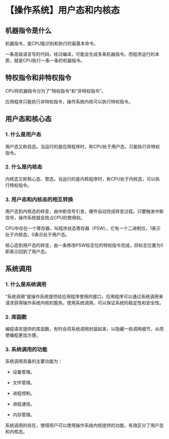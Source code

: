 # 【操作系统】用户态和内核态


## 机器指令是什么

机器指令，是CPU能识别和执行的最基本命令。

一条高级语言写的代码，经过编译，可能会生成多条机器指令。而程序运行的本质，就是CPU执行一条一条的机器指令。

## 特权指令和非特权指令

CPU将机器指令分为了“特权指令”和“非特权指令”。

应用程序只能执行非特权指令，操作系统内核可以执行特权指令。

## 用户态和核心态

### 1. 什么是用户态

用户态又称目态。当运行的是应用程序时，称CPU处于用户态，只能执行非特权指令。

### 2. 什么是内核态

内核态又称核心态、管态。当运行的是内核程序时，称CPU处于内核态，可以执行特权指令。

### 3. 用户态和内核态的相互转换

用户态到内核态的转变，由中断信号引发，硬件自动完成转变过程。只要触发中断信号，操作系统就会抢占CPU的使用权。

CPU中存在一个寄存器，叫程序状态寄存器（PSW），它有一个二进制位，1表示处于内核态，0表示处于用户态。

核心态到用户态的转变，由一条修改PSW标志位的特权指令完成，将标志位置为0即表示回到了用户态。

## 系统调用

### 1. 什么是系统调用

“系统调用”是操作系统提供给应用程序使用的接口，应用程序可以通过系统调用来请求获得操作系统内核的服务。使用系统调用，可以保证系统的稳定性和安全性。

### 2. 库函数

编程语言提供的库函数，有时会将系统调用封装起来，以隐藏一些调用细节，从而使编程更加方便。

### 3. 系统调用的功能

系统调用具备的主要功能为：

- 设备管理。

- 文件管理。

- 进程控制。

- 进程通信。

- 内存管理。

系统调用的存在，使得用户可以使用操作系统内核提供的功能，有效区分了用户态和内核态。
